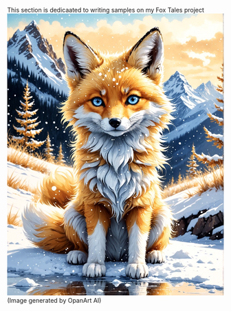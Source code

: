 This section is dedicaated to writing samples on my Fox Tales project
![Achilles](1C1CFC2B-6AD5-486A-A854-A1FBACA039F8_1_105_c.jpeg)
(Image generated by OpanArt AI)
